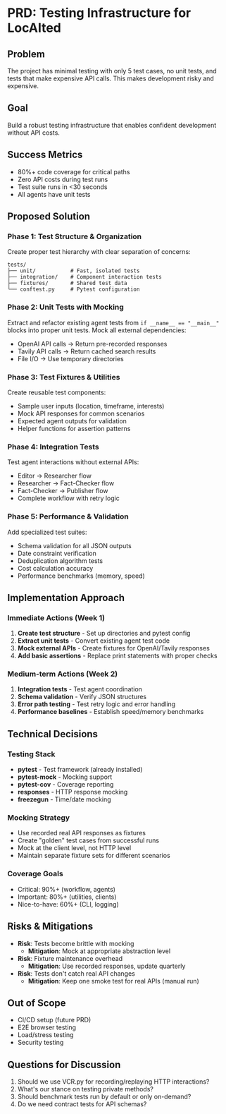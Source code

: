 # PRD: Testing Infrastructure for LocAIted

## Problem
The project has minimal testing with only 5 test cases, no unit tests, and tests that make expensive API calls. This makes development risky and expensive.

## Goal
Build a robust testing infrastructure that enables confident development without API costs.

## Success Metrics
- 80%+ code coverage for critical paths
- Zero API costs during test runs
- Test suite runs in <30 seconds
- All agents have unit tests

## Proposed Solution

### Phase 1: Test Structure & Organization
Create proper test hierarchy with clear separation of concerns:
```
tests/
├── unit/           # Fast, isolated tests
├── integration/    # Component interaction tests
├── fixtures/       # Shared test data
└── conftest.py     # Pytest configuration
```

### Phase 2: Unit Tests with Mocking
Extract and refactor existing agent tests from `if __name__ == "__main__"` blocks into proper unit tests. Mock all external dependencies:
- OpenAI API calls → Return pre-recorded responses
- Tavily API calls → Return cached search results
- File I/O → Use temporary directories

### Phase 3: Test Fixtures & Utilities
Create reusable test components:
- Sample user inputs (location, timeframe, interests)
- Mock API responses for common scenarios
- Expected agent outputs for validation
- Helper functions for assertion patterns

### Phase 4: Integration Tests
Test agent interactions without external APIs:
- Editor → Researcher flow
- Researcher → Fact-Checker flow
- Fact-Checker → Publisher flow
- Complete workflow with retry logic

### Phase 5: Performance & Validation
Add specialized test suites:
- Schema validation for all JSON outputs
- Date constraint verification
- Deduplication algorithm tests
- Cost calculation accuracy
- Performance benchmarks (memory, speed)

## Implementation Approach

### Immediate Actions (Week 1)
1. **Create test structure** - Set up directories and pytest config
2. **Extract unit tests** - Convert existing agent test code
3. **Mock external APIs** - Create fixtures for OpenAI/Tavily responses
4. **Add basic assertions** - Replace print statements with proper checks

### Medium-term Actions (Week 2)
1. **Integration tests** - Test agent coordination
2. **Schema validation** - Verify JSON structures
3. **Error path testing** - Test retry logic and error handling
4. **Performance baselines** - Establish speed/memory benchmarks

## Technical Decisions

### Testing Stack
- **pytest** - Test framework (already installed)
- **pytest-mock** - Mocking support
- **pytest-cov** - Coverage reporting
- **responses** - HTTP response mocking
- **freezegun** - Time/date mocking

### Mocking Strategy
- Use recorded real API responses as fixtures
- Create "golden" test cases from successful runs
- Mock at the client level, not HTTP level
- Maintain separate fixture sets for different scenarios

### Coverage Goals
- Critical: 90%+ (workflow, agents)
- Important: 80%+ (utilities, clients)
- Nice-to-have: 60%+ (CLI, logging)

## Risks & Mitigations
- **Risk**: Tests become brittle with mocking
  - **Mitigation**: Mock at appropriate abstraction level
- **Risk**: Fixture maintenance overhead
  - **Mitigation**: Use recorded responses, update quarterly
- **Risk**: Tests don't catch real API changes
  - **Mitigation**: Keep one smoke test for real APIs (manual run)

## Out of Scope
- CI/CD setup (future PRD)
- E2E browser testing
- Load/stress testing
- Security testing

## Questions for Discussion
1. Should we use VCR.py for recording/replaying HTTP interactions?
2. What's our stance on testing private methods?
3. Should benchmark tests run by default or only on-demand?
4. Do we need contract tests for API schemas?